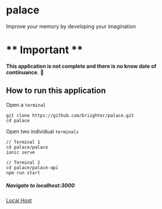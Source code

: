 # palace
Improve your memory by developing your imagination

# ** **Important** **
**This application is not complete and there is no know date of continuance.** 🤷

## How to run this application
Open a `terminal`
```
git clone https://github.com/briighter/palace.git
cd palace
```
Open two individual `terminals`
```
// Terminal 1
cd palace/palace
ionic serve
```

```
// Terminal 2
cd palace/palace-api
npm run start
```
##### Navigate to localhost:3000
[Local Host](http://localhost:3000/)
